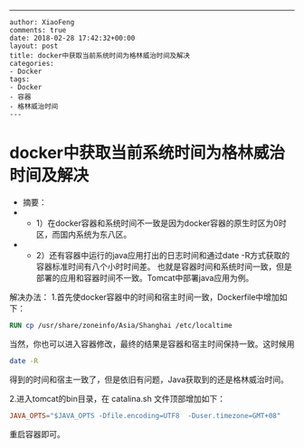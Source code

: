 ---
    author: XiaoFeng
    comments: true
    date: 2018-02-28 17:42:32+00:00
    layout: post
    title: docker中获取当前系统时间为格林威治时间及解决
    categories:
    - Docker
    tags:
    - Docker
    - 容器
    - 格林威治时间
    ---

# docker中获取当前系统时间为格林威治时间及解决

- 摘要：
- - 1）在docker容器和系统时间不一致是因为docker容器的原生时区为0时区，而国内系统为东八区。 
- - 2）还有容器中运行的java应用打出的日志时间和通过date -R方式获取的容器标准时间有八个小时时间差。 
也就是容器时间和系统时间一致，但是部署的应用和容器时间不一致。Tomcat中部署java应用为例。

解决办法：
1.首先使docker容器中的时间和宿主时间一致，Dockerfile中增加如下：

```dockerfile
RUN cp /usr/share/zoneinfo/Asia/Shanghai /etc/localtime 
```

当然，你也可以进入容器修改，最终的结果是容器和宿主时间保持一致。这时候用

```bash
date -R
```
得到的时间和宿主一致了，但是依旧有问题，Java获取到的还是格林威治时间。

2.进入tomcat的bin目录，在 catalina.sh 文件顶部增加如下：

```conf
JAVA_OPTS="$JAVA_OPTS -Dfile.encoding=UTF8  -Duser.timezone=GMT+08"
```

重启容器即可。


